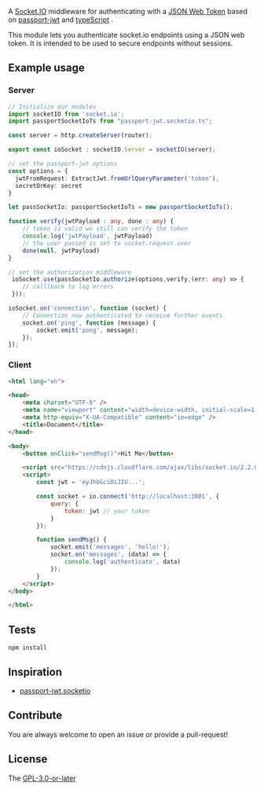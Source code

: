 A [Socket.IO](https://socket.io/) middleware for authenticating with a [JSON Web Token](http://jwt.io) based on [passport-jwt](https://github.com/themikenicholson/passport-jwt) and [typeScript](https://github.com/microsoft/TypeScript) .

This module lets you authenticate socket.io endpoints using a JSON web token. It is
intended to be used to secure endpoints without sessions.

## Example usage

### Server
```TypeScript
// Initialize our modules
import socketIO from 'socket.io';
import passportSocketIoTs from "passport-jwt.socketio.ts";

const server = http.createServer(router);

export const ioSocket : socketIO.Server = socketIO(server);

// set the passport-jwt options
const options = {
  jwtFromRequest: ExtractJwt.fromUrlQueryParameter('token'),
  secretOrKey: secret
}

let passSocketIo: passportSocketIoTs = new passportSocketIoTs();

function verify(jwtPayload : any, done : any) {
    // token is valid we still can verify the token
    console.log('jwtPayload', jwtPayload)
    // the user passed is set to socket.request.user
    done(null, jwtPayload)
}

// set the authorization middleware
 ioSocket.use(passSocketIo.authorize(options,verify,(err: any) => {
    // calllback to log errors
 }));

ioSocket.on('connection', function (socket) {
    // Connection now authenticated to receive further events
    socket.on('ping', function (message) {
        socket.emit('pong', message);
    });
});

```

### Client
```html
<html lang="en">

<head>
    <meta charset="UTF-8" />
    <meta name="viewport" content="width=device-width, initial-scale=1.0" />
    <meta http-equiv="X-UA-Compatible" content="ie=edge" />
    <title>Document</title>
</head>

<body>
    <button onClick="sendMsg()">Hit Me</button>

    <script src="https://cdnjs.cloudflare.com/ajax/libs/socket.io/2.2.0/socket.io.js"></script>
    <script>
        const jwt = 'eyJhbGciOiJIU...';

        const socket = io.connect('http://localhost:3001', {
            query: {
                token: jwt // your token
            }
        });

        function sendMsg() {
            socket.emit('messages', 'hello!');
            socket.on('messages', (data) => {
                console.log('authenticate', data)
            });
        }
    </script>
</body>

</html>

```

## Tests

    npm install

## Inspiration

* [passport-jwt.socketio](https://github.com/erreina/passport-jwt.socketio)

## Contribute

You are always welcome to open an issue or provide a pull-request!

## License

The [GPL-3.0-or-later](https://www.gnu.org/licenses/gpl-3.0.fr.html)
